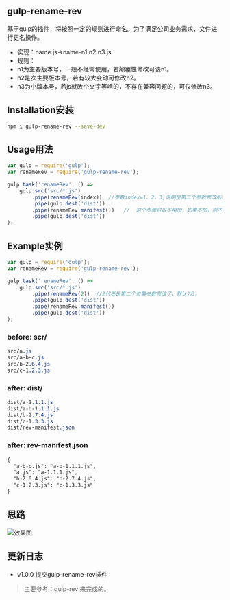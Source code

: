 ## gulp-rename-rev

基于gulp的插件，将按照一定的规则进行命名。为了满足公司业务需求，文件进行更名操作。 

- 实现：name.js->name-n1.n2.n3.js
-  规则：
  - n1为主要版本号，一般不经常使用，若颠覆性修改可该n1。
  - n2是次主要版本号，若有较大变动可修改n2。
  - n3为小版本号，若js就改个文字等啥的，不存在兼容问题的，可仅修改n3。

## Installation安装

```bash
npm i gulp-rename-rev --save-dev
```

## Usage用法

```js
var gulp = require('gulp');
var renameRev = require('gulp-rename-rev');

gulp.task('renameRev', () =>
    gulp.src('src/*.js')
        .pipe(renameRev(index))  //参数index=1、2、3,说明是第二个参数修改版本号。
        .pipe(gulp.dest('dist'))
        .pipe(renameRev.manifest())   //  这个步骤可以不用加，如果不加，则不生成配置文件。
        .pipe(gulp.dest('dist'))
);
```

## Example实例

```js
var gulp = require('gulp');
var renameRev = require('gulp-rename-rev');

gulp.task('renameRev', () =>
    gulp.src('src/*.js')
        .pipe(renameRev(2))  //2代表是第二个位置参数修改了，默认为3。
        .pipe(gulp.dest('dist'))
        .pipe(renameRev.manifest())
        .pipe(gulp.dest('dist'))
);
```

### before: scr/
```css
src/a.js
src/a-b-c.js
src/b-2.6.4.js
src/c-1.2.3.js
```

### after: dist/
```css
dist/a-1.1.1.js
dist/a-b-1.1.1.js
dist/b-2.7.4.js
dist/c-1.3.3.js
dist/rev-manifest.json
```
### after: rev-manifest.json

```html
{
  "a-b-c.js": "a-b-1.1.1.js",
  "a.js": "a-1.1.1.js",
  "b-2.6.4.js": "b-2.7.4.js",
  "c-1.2.3.js": "c-1.3.3.js"
}
```
## 思路

![效果图](/img.png)

## 更新日志

- v1.0.0  提交gulp-rename-rev插件


> 主要参考：gulp-rev 来完成的。
